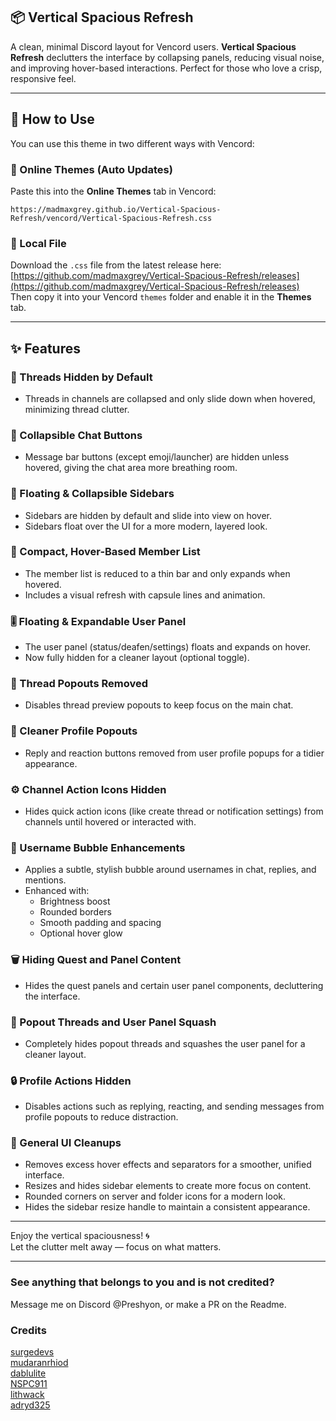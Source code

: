 ## 📦 Vertical Spacious Refresh

A clean, minimal Discord layout for Vencord users. **Vertical Spacious Refresh** declutters the interface by collapsing panels, reducing visual noise, and improving hover-based interactions. Perfect for those who love a crisp, responsive feel.

---

## 🚀 How to Use

You can use this theme in two different ways with Vencord:

### 🔗 Online Themes (Auto Updates)
Paste this into the **Online Themes** tab in Vencord:
```
https://madmaxgrey.github.io/Vertical-Spacious-Refresh/vencord/Vertical-Spacious-Refresh.css
```

### 💾 Local File
Download the `.css` file from the latest release here:  
[https://github.com/madmaxgrey/Vertical-Spacious-Refresh/releases](https://github.com/madmaxgrey/Vertical-Spacious-Refresh/releases)  
Then copy it into your Vencord `themes` folder and enable it in the **Themes** tab.


---

## ✨ Features

### 🔻 Threads Hidden by Default
- Threads in channels are collapsed and only slide down when hovered, minimizing thread clutter.

### 🧹 Collapsible Chat Buttons
- Message bar buttons (except emoji/launcher) are hidden unless hovered, giving the chat area more breathing room.

### 🧭 Floating & Collapsible Sidebars
- Sidebars are hidden by default and slide into view on hover.
- Sidebars float over the UI for a more modern, layered look.

### 👥 Compact, Hover-Based Member List
- The member list is reduced to a thin bar and only expands when hovered.
- Includes a visual refresh with capsule lines and animation.

### 🎚️ Floating & Expandable User Panel
- The user panel (status/deafen/settings) floats and expands on hover.
- Now fully hidden for a cleaner layout (optional toggle).

### 🧵 Thread Popouts Removed
- Disables thread preview popouts to keep focus on the main chat.

### 🔕 Cleaner Profile Popouts
- Reply and reaction buttons removed from user profile popups for a tidier appearance.

### ⚙️ Channel Action Icons Hidden
- Hides quick action icons (like create thread or notification settings) from channels until hovered or interacted with.

### 💬 Username Bubble Enhancements
- Applies a subtle, stylish bubble around usernames in chat, replies, and mentions.
- Enhanced with:
  - Brightness boost
  - Rounded borders
  - Smooth padding and spacing
  - Optional hover glow

### 🗑️ Hiding Quest and Panel Content
- Hides the quest panels and certain user panel components, decluttering the interface.

### 🧩 Popout Threads and User Panel Squash
- Completely hides popout threads and squashes the user panel for a cleaner layout.

### 🔒 Profile Actions Hidden
- Disables actions such as replying, reacting, and sending messages from profile popouts to reduce distraction.

### 🔲 General UI Cleanups
- Removes excess hover effects and separators for a smoother, unified interface.
- Resizes and hides sidebar elements to create more focus on content.
- Rounded corners on server and folder icons for a modern look.
- Hides the sidebar resize handle to maintain a consistent appearance.

---

Enjoy the vertical spaciousness! 🌀  
Let the clutter melt away — focus on what matters.

---

### See anything that belongs to you and is not credited?  
Message me on Discord @Preshyon, or make a PR on the Readme.

### Credits
[surgedevs](https://github.com/surgedevs/)  
[mudaranrhiod](https://github.com/mudaranrhiod/)   
[dablulite](https://github.com/dablulite)    
[NSPC911](https://github.com/NSPC911)   
[lithwack](https://github.com/lithwack)   
[adryd325](https://github.com/adryd325)
